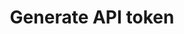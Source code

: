 ---
title: Generate API token
excerpt: >-
  The method is used for generating a token for bearer authentication. Use the
  token only if the basic authentication is not appropriate for
  you.<br>Available methods for token authorization:<br><i>POST
  /v1/event</i><br/><i>POST /v1/past_events</i><br/><i>DELETE
  /v1/past_events</i><br/>
api:
  file: yespoio.json
  operationId: generateApiKey
deprecated: false
hidden: false
metadata:
  title: ''
  description: ''
  robots: index
next:
  description: ''
---